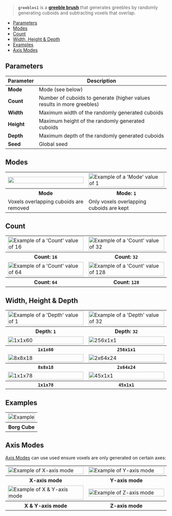 > **`greebles1`** is a **[greeble brush](Greeble-Brushes)** that generates greebles by randomly generating cuboids and subtracting voxels that overlap.

<!-- TOC -->
- [Parameters](#parameters)
- [Modes](#modes)
- [Count](#count)
- [Width, Height & Depth](#width-height--depth)
- [Examples](#examples)
- [Axis Modes](#axis-modes)

## Parameters

Parameter | Description
--------- | -----------
**Mode** | Mode (see below)
**Count** | Number of cuboids to generate (higher values results in more greebles)
**Width** | Maximum width of the randomly generated cuboids
**Height** | Maximum height of the randomly generated cuboids
**Depth** | Maximum depth of the randomly generated cuboids
**Seed** | Global seed

## Modes

<!-- SAMPLE greebles1_modes 2 -->
<table>
	<tr>
		<td width="50%"><img width="100%" src="https://s3.amazonaws.com/misc.lachlanmcdonald.com/magicavoxel-shaders/0.10.6/greebles1_mode0.jpg" alt=""></td>
		<td width="50%"><img width="100%" src="https://s3.amazonaws.com/misc.lachlanmcdonald.com/magicavoxel-shaders/0.10.6/greebles1_mode1.jpg" alt="Example of a 'Mode' value of 1"></td>
	</tr>
	<tr>
		<th>Mode</th>
		<th>Mode: <code>1</code></th>
	</tr>
	<tr>
		<td valign="top">Voxels overlapping cuboids are removed</td>
		<td valign="top">Only voxels overlapping cuboids are kept</td>
	</tr>
</table>
<!-- END -->

## Count

<!-- SAMPLE greebles1_count 2 -->
<table>
	<tr>
		<td width="50%"><img width="100%" src="https://s3.amazonaws.com/misc.lachlanmcdonald.com/magicavoxel-shaders/0.10.6/greebles1_count16.jpg" alt="Example of a 'Count' value of 16"></td>
		<td width="50%"><img width="100%" src="https://s3.amazonaws.com/misc.lachlanmcdonald.com/magicavoxel-shaders/0.10.6/greebles1_count32.jpg" alt="Example of a 'Count' value of 32"></td>
	</tr>
	<tr>
		<th>Count: <code>16</code></th>
		<th>Count: <code>32</code></th>
	</tr>
	<tr>
		<td width="50%"><img width="100%" src="https://s3.amazonaws.com/misc.lachlanmcdonald.com/magicavoxel-shaders/0.10.6/greebles1_count64.jpg" alt="Example of a 'Count' value of 64"></td>
		<td width="50%"><img width="100%" src="https://s3.amazonaws.com/misc.lachlanmcdonald.com/magicavoxel-shaders/0.10.6/greebles1_count128.jpg" alt="Example of a 'Count' value of 128"></td>
	</tr>
	<tr>
		<th>Count: <code>64</code></th>
		<th>Count: <code>128</code></th>
	</tr>
</table>
<!-- END -->

## Width, Height & Depth

<!-- SAMPLE greebles1_variations 2 -->
<table>
	<tr>
		<td width="50%"><img width="100%" src="https://s3.amazonaws.com/misc.lachlanmcdonald.com/magicavoxel-shaders/0.10.6/greebles1_depth1.jpg" alt="Example of a 'Depth' value of 1"></td>
		<td width="50%"><img width="100%" src="https://s3.amazonaws.com/misc.lachlanmcdonald.com/magicavoxel-shaders/0.10.6/greebles1_depth32.jpg" alt="Example of a 'Depth' value of 32"></td>
	</tr>
	<tr>
		<th>Depth: <code>1</code></th>
		<th>Depth: <code>32</code></th>
	</tr>
	<tr>
		<td width="50%"><img width="100%" src="https://s3.amazonaws.com/misc.lachlanmcdonald.com/magicavoxel-shaders/0.10.6/greebles1_1x1x60.jpg" alt="1x1x60"></td>
		<td width="50%"><img width="100%" src="https://s3.amazonaws.com/misc.lachlanmcdonald.com/magicavoxel-shaders/0.10.6/greebles1_256x1x1.jpg" alt="256x1x1"></td>
	</tr>
	<tr>
		<th><code>1x1x60</code></th>
		<th><code>256x1x1</code></th>
	</tr>
	<tr>
		<td width="50%"><img width="100%" src="https://s3.amazonaws.com/misc.lachlanmcdonald.com/magicavoxel-shaders/0.10.6/greebles1_8x8x18.jpg" alt="8x8x18"></td>
		<td width="50%"><img width="100%" src="https://s3.amazonaws.com/misc.lachlanmcdonald.com/magicavoxel-shaders/0.10.6/greebles1_2x64x24.jpg" alt="2x64x24"></td>
	</tr>
	<tr>
		<th><code>8x8x18</code></th>
		<th><code>2x64x24</code></th>
	</tr>
	<tr>
		<td width="50%"><img width="100%" src="https://s3.amazonaws.com/misc.lachlanmcdonald.com/magicavoxel-shaders/0.10.6/greebles1_mode1_1x1x78.jpg" alt="1x1x78"></td>
		<td width="50%"><img width="100%" src="https://s3.amazonaws.com/misc.lachlanmcdonald.com/magicavoxel-shaders/0.10.6/greebles1_mode1_45x1x1.jpg" alt="45x1x1"></td>
	</tr>
	<tr>
		<th><code>1x1x78</code></th>
		<th><code>45x1x1</code></th>
	</tr>
</table>
<!-- END -->

## Examples

<!-- SAMPLE greebles1_examples 1 -->
<table>
	<tr>
		<td width="100%"><img width="100%" src="https://s3.amazonaws.com/misc.lachlanmcdonald.com/magicavoxel-shaders/0.10.6/greebles1_example0.jpg" alt="Example"></td>
	</tr>
	<tr>
		<th>Borg Cube</th>
	</tr>
</table>
<!-- END -->

## Axis Modes

[Axis Modes](Terms#axis-modes) can use used ensure voxels are only generated on certain axes:

<!-- SAMPLE greebles1_axis 2 -->
<table>
	<tr>
		<td width="50%"><img width="100%" src="https://s3.amazonaws.com/misc.lachlanmcdonald.com/magicavoxel-shaders/0.10.6/greebles1_axis_x.jpg" alt="Example of X-axis mode"></td>
		<td width="50%"><img width="100%" src="https://s3.amazonaws.com/misc.lachlanmcdonald.com/magicavoxel-shaders/0.10.6/greebles1_axis_y.jpg" alt="Example of Y-axis mode"></td>
	</tr>
	<tr>
		<th>X-axis mode</th>
		<th>Y-axis mode</th>
	</tr>
	<tr>
		<td width="50%"><img width="100%" src="https://s3.amazonaws.com/misc.lachlanmcdonald.com/magicavoxel-shaders/0.10.6/greebles1_axis_xy.jpg" alt="Example of X &amp; Y-axis mode"></td>
		<td width="50%"><img width="100%" src="https://s3.amazonaws.com/misc.lachlanmcdonald.com/magicavoxel-shaders/0.10.6/greebles1_axis_z.jpg" alt="Example of Z-axis mode"></td>
	</tr>
	<tr>
		<th>X &amp; Y-axis mode</th>
		<th>Z-axis mode</th>
	</tr>
</table>
<!-- END -->
